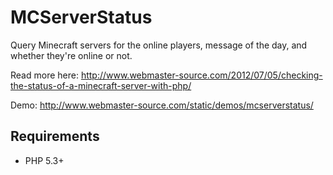 MCServerStatus
==============

Query Minecraft servers for the online players, message of the day, and whether they're online or not.

Read more here: http://www.webmaster-source.com/2012/07/05/checking-the-status-of-a-minecraft-server-with-php/

Demo: http://www.webmaster-source.com/static/demos/mcserverstatus/


Requirements
-----------------
* PHP 5.3+
